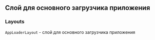 ## Слой для основного загрузчика приложения

### Layouts

`AppLoaderLayout` - слой для основного загрузчика приложения

